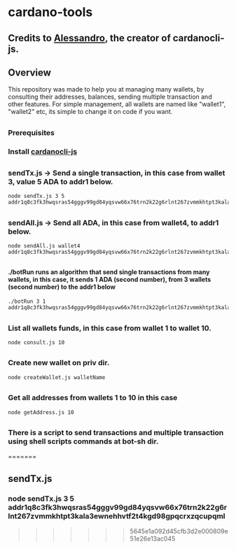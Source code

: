 # cardano-tools

## Credits to <a href="https://github.com/Berry-Pool/">Alessandro</a>, the creator of cardanocli-js.

## Overview
This repository was made to help you at managing many wallets, by consulting their addresses, balances, sending multiple transaction and other features.
For simple management, all wallets are named like "wallet1", "wallet2" etc, its simple to change it on code if you want.
##

### Prerequisites 
### Install <a href="https://github.com/Berry-Pool/cardanocli-js">cardanocli-js</a>

##

### sendTx.js -> Send a single transaction, in this case from wallet 3, value 5 ADA to addr1 below.
```
node sendTx.js 3 5 addr1q8c3fk3hwqsras54gggv99gd84yqsvw66x76trn2k22g6rlnt267zvmmkhtpt3kala3ewnehhvtf2t4kgd98gpqcrxzqcupqml
```
##
### sendAll.js -> Send all ADA, in this case from wallet4, to addr1 below.
```
node sendAll.js wallet4 addr1q8c3fk3hwqsras54gggv99gd84yqsvw66x76trn2k22g6rlnt267zvmmkhtpt3kala3ewnehhvtf2t4kgd98gpqcrxzqcupqml
```
##
#### ./botRun runs an algorithm that send single transactions from many wallets, in this case, it sends 1 ADA (second number), from 3 wallets (second number) to the addr1 below ###
```
./botRun 3 1 addr1q8c3fk3hwqsras54gggv99gd84yqsvw66x76trn2k22g6rlnt267zvmmkhtpt3kala3ewnehhvtf2t4kgd98gpqcrxzqcupqml
```
##
### List all wallets funds, in this case from wallet 1 to wallet 10.
``` 
node consult.js 10 
```
##
### Create new wallet on priv dir.
```
node createWallet.js walletName
```
##
### Get all addresses from wallets 1 to 10 in this case
```
node getAddress.js 10 
```
##
### There is a script to send transactions and multiple transaction using shell scripts commands at bot-sh dir.
=======
## sendTx.js 
### node sendTx.js 3 5 addr1q8c3fk3hwqsras54gggv99gd84yqsvw66x76trn2k22g6rlnt267zvmmkhtpt3kala3ewnehhvtf2t4kgd98gpqcrxzqcupqml
>>>>>>> 5645e1a092d45cfb3d2e000809e51e26e13ac045
